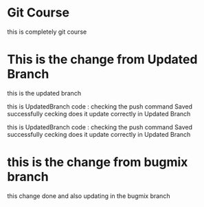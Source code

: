# Git Course 
this is completely git course 

# This is the change from Updated Branch 
this is the updated branch 

this is UpdatedBranch code :
checking the push command 
Saved successfully cecking does it update correctly in Updated Branch 


this is UpdatedBranch code :
checking the push command 
Saved successfully cecking does it update correctly in Updated Branch 
# this is the change from bugmix branch

this change done and also updating in the bugmix branch
